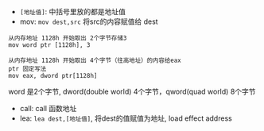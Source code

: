 

- `[地址值]`: 中括号里放的都是地址值
- mov: `mov dest,src` 将src的内容赋值给 dest

```
从内存地址 1128h 开始取出 2个字节存储3
mov word ptr [1128h], 3

从内存地址 1128h 开始取出 4个字节（往高地址）的内容给eax
ptr 固定写法
mov eax, dword ptr[1128h]
```

word 是2个字节, dword(double world) 4个字节，qword(quad world) 8个字节

- call: call 函数地址
- lea: `lea dest,[地址值]`, 将dest的值赋值为地址, load effect address
